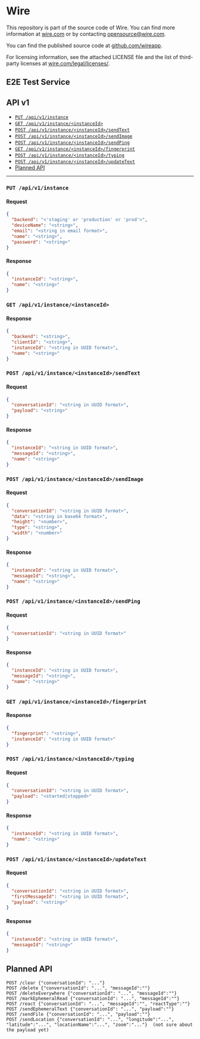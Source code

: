 # Wire

This repository is part of the source code of Wire. You can find more information at [wire.com](https://wire.com) or by contacting opensource@wire.com.

You can find the published source code at [github.com/wireapp](https://github.com/wireapp).

For licensing information, see the attached LICENSE file and the list of third-party licenses at [wire.com/legal/licenses/](https://wire.com/legal/licenses/).

## E2E Test Service

## API v1

- [`PUT /api/v1/instance`](#put-apiv1instance)
- [`GET /api/v1/instance/<instanceId>`](#get-apiv1instanceinstanceid)
- [`POST /api/v1/instance/<instanceId>/sendText`](#post-apiv1instanceinstanceidsendtext)
- [`POST /api/v1/instance/<instanceId>/sendImage`](#post-apiv1instanceinstanceidsendimage)
- [`POST /api/v1/instance/<instanceId>/sendPing`](#post-apiv1instanceinstanceidsendping)
- [`GET /api/v1/instance/<instanceId>/fingerprint`](#get-apiv1instanceinstanceidfingerprint)
- [`POST /api/v1/instance/<instanceId>/typing`](#post-apiv1instanceinstanceidtyping)
- [`POST /api/v1/instance/<instanceId>/updateText`](#post-apiv1instanceinstanceidupdatetext)
- [Planned API](#planned-api)

---

### `PUT /api/v1/instance`

#### Request

```json
{
  "backend": "<'staging' or 'production' or 'prod'>",
  "deviceName": "<string>",
  "email": "<string in email format>",
  "name": "<string>",
  "password": "<string>"
}
```

#### Response

```json
{
  "instanceId": "<string>",
  "name": "<string>"
}
```

### `GET /api/v1/instance/<instanceId>`

#### Response

```json
{
  "backend": "<string>",
  "clientId": "<string>",
  "instanceId": "<string in UUID format>",
  "name": "<string>"
}
```

### `POST /api/v1/instance/<instanceId>/sendText`

#### Request

```json
{
  "conversationId": "<string in UUID format>",
  "payload": "<string>"
}
```

#### Response

```json
{
  "instanceId": "<string in UUID format>",
  "messageId": "<string>",
  "name": "<string>"
}
```

### `POST /api/v1/instance/<instanceId>/sendImage`

#### Request

```json
{
  "conversationId": "<string in UUID format>",
  "data": "<string in base64 format>",
  "height": "<number>",
  "type": "<string>",
  "width": "<number>"
}
```

#### Response

```json
{
  "instanceId": "<string in UUID format>",
  "messageId": "<string>",
  "name": "<string>"
}
```

### `POST /api/v1/instance/<instanceId>/sendPing`

#### Request

```json
{
  "conversationId": "<string in UUID format>"
}
```

#### Response

```json
{
  "instanceId": "<string in UUID format>",
  "messageId": "<string>",
  "name": "<string>"
}
```

### `GET /api/v1/instance/<instanceId>/fingerprint`

#### Response

```json
{
  "fingerprint": "<string>",
  "instanceId": "<string in UUID format>"
}
```

### `POST /api/v1/instance/<instanceId>/typing`

#### Request

```json
{
  "conversationId": "<string in UUID format>",
  "payload": "<started|stopped>"
}
```

#### Response

```json
{
  "instanceId": "<string in UUID format>",
  "name": "<string>"
}
```

### `POST /api/v1/instance/<instanceId>/updateText`

#### Request

```json
{
  "conversationId": "<string in UUID format>",
  "firstMessageId": "<string in UUID format>",
  "payload": "<string>"
}
```

#### Response

```json
{
  "instanceId": "<string in UUID format>",
  "messageId": "<string>"
}
```

## Planned API

```
POST /clear {"conversationId": "..."}
POST /delete {"conversationId": "...", "messageId":""}
POST /deleteEverywhere {"conversationId": "...", "messageId":""}
POST /markEphemeralRead {"conversationId": "...", "messageId":""}
POST /react {"conversationId": "...", "messageId":"", "reactType":""}
POST /sendEphemeralText {"conversationId": "...", "payload":""}
POST /sendFile {"conversationId": "...", "payload":""}
POST /sendLocation {"conversationId": "...", "longitude":"...", "latitude":"...", "locationName":"...", "zoom":"..."}  (not sure about the payload yet)
```
